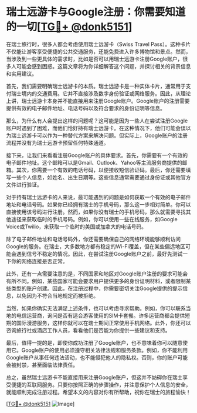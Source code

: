 # 瑞士远游卡与Google注册：你需要知道的一切[[TG💪+ @donk5151](https://t.me/s/donk5151)]

在瑞士旅行时，很多人都会考虑使用瑞士远游卡（Swiss Travel Pass）。这种卡片不仅能让游客享受便捷的公共交通服务，还能免费进入许多博物馆和景点。然而，当涉及到一些更具体的需求时，比如是否可以用瑞士远游卡注册Google账户，很多人可能会感到困惑。这篇文章将为你详细解答这个问题，并探讨相关的背景信息和实用建议。

首先，我们需要明确瑞士远游卡的本质。瑞士远游卡是一种实体卡片，通常用于支付瑞士境内的交通费用。它并不直接涉及数字身份验证或网络服务。因此，从理论上讲，瑞士远游卡本身并不能直接用来注册Google账户。Google账户的注册需要提供有效的电子邮件地址、电话号码以及符合要求的身份证明等信息。

那么，为什么有人会提出这样的问题呢？这可能是因为一些人在尝试注册Google账户时遇到了困难，而他们恰好持有瑞士远游卡。在这种情况下，他们可能会误以为瑞士远游卡可以作为一种替代方案来解决问题。但实际上，Google账户的注册流程并没有为瑞士远游卡预留任何特殊通道。

接下来，让我们来看看注册Google账户的具体要求。首先，你需要有一个有效的电子邮件地址。这个邮箱可以是Gmail、Outlook、Yahoo等主流服务商提供的邮箱。其次，你需要一个有效的电话号码，以便接收短信验证码。最后，你还需要填写一些个人信息，如姓名、出生日期等。这些信息通常需要通过身份证或其他官方文件进行验证。

对于持有瑞士远游卡的人来说，最可能遇到的问题是如何获取一个有效的电子邮件地址和电话号码。如果你已经拥有瑞士的手机号码，那么这一步相对简单。你可以直接使用该号码进行注册。然而，如果你没有瑞士的手机号码，那么就需要寻找其他途径来获取临时的手机号码。例如，你可以使用一些在线服务，如Google Voice或Twilio，来获取一个临时的美国或加拿大的电话号码。

除了电子邮件地址和电话号码外，你还需要确保自己的网络环境能够顺利访问Google的服务。在瑞士，大多数地方都有稳定的Wi-Fi覆盖，但在某些偏远地区可能会遇到信号不稳定的情况。因此，在尝试注册Google账户之前，最好先测试一下你的网络连接是否正常。

此外，还有一点需要注意的是，不同国家和地区对Google账户注册的要求可能会有所不同。例如，某些国家可能会要求用户提供更多的身份证明材料，或者限制某些类型的账户创建。因此，在注册过程中，你需要密切关注Google提供的提示信息，以免因为不符合当地规定而被拒绝。

当然，如果你确实无法满足上述条件，也可以考虑寻求帮助。例如，你可以联系当地的电信运营商，询问是否有适合游客使用的SIM卡套餐。许多运营商都会提供短期的国际漫游服务，这样你就可以在瑞士期间正常使用手机网络。此外，你还可以咨询旅行社或酒店工作人员，看看他们是否能为你提供一些建议和支持。

最后，值得一提的是，即使你成功注册了Google账户，也不意味着你可以随意使用它。Google账户的使用必须遵守相关法律法规和服务条款。例如，你不能利用Google账户从事任何违法活动，也不能侵犯他人的隐私权。否则，你的账户可能会被封禁，甚至面临法律责任。

总之，虽然瑞士远游卡不能直接用来注册Google账户，但这并不妨碍你在瑞士享受便捷的互联网服务。只要你按照正确的步骤操作，并注意保护个人信息的安全，就能顺利完成注册过程。希望本文的内容对你有所帮助，祝你在瑞士的旅程愉快！

[[TG💪+ @donk5151](https://t.me/s/donk5151) ![Image](https://i.postimg.cc/rwNCRYN7/Snipaste-2025-04-30-17-27-05.png)]